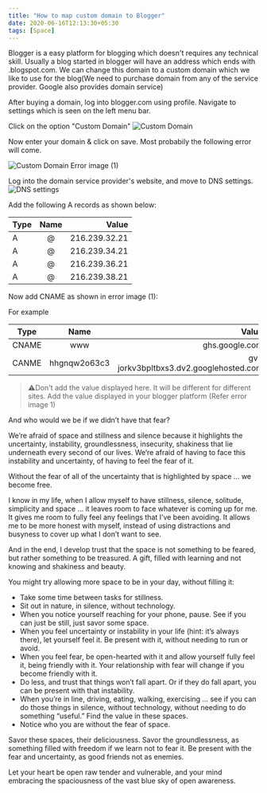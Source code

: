 ```yaml
---
title: "How to map custom domain to Blogger"
date: 2020-06-16T12:13:30+05:30
tags: [Space]
---
```


Blogger is a easy platform for blogging which doesn't requires any technical skill. Usually a blog started in blogger will have an address which ends with .blogspot.com. We can change this domain to a custom domain which we like to use for the blog(We need to purchase domain from any of the service provider. Google also provides domain service)

After buying a domain, log into blogger.com using profile. Navigate to settings which is seen on the left menu bar. 

Click on the option "Custom Domain"
![Custom Domain](/img/blogger_custom_domain.png)

Now enter your domain & click on save. Most probabily the following error will come.

![Custom Domain](/img/blogger_domain_mapping.png)
				Error image (1)

Log into the domain service provider's website, and move to DNS settings.
![DNS settings](/img/cname_blogger.png)

Add the following A records as shown below:


| Type	| Name  | Value 		 |
| ------|:-----:| --------------:|
| A     | @ 	|  216.239.32.21 |
| A     | @     |  216.239.34.21 |
| A     | @     |  216.239.36.21 |
| A     | @     |  216.239.38.21 |


Now add CNAME as shown in error image (1):

For example

| Type	| Name  		  | Value 		                            |
| ------|:---------------:| ---------------------------------------:|
| CNAME | www 			  |  ghs.google.com                         |
| CANME | hhgnqw2o63c3    |  gv-jorkv3bpltbxs3.dv2.googlehosted.com |

> :warning:Don't add the value displayed here. It will be different for different sites. Add the value displayed in your blogger platform (Refer error image 1)


And who would we be if we didn’t have that fear?

We’re afraid of space and stillness and silence because it highlights the uncertainty, instability, groundlessness, insecurity, shakiness that lie underneath every second of our lives. We’re afraid of having to face this instability and uncertainty, of having to feel the fear of it.

Without the fear of all of the uncertainty that is highlighted by space … we become free.

I know in my life, when I allow myself to have stillness, silence, solitude, simplicity and space … it leaves room to face whatever is coming up for me. It gives me room to fully feel any feelings that I’ve been avoiding. It allows me to be more honest with myself, instead of using distractions and busyness to cover up what I don’t want to see.

And in the end, I develop trust that the space is not something to be feared, but rather something to be treasured. A gift, filled with learning and not knowing and shakiness and beauty.

You might try allowing more space to be in your day, without filling it:

* Take some time between tasks for stillness.
* Sit out in nature, in silence, without technology.
* When you notice yourself reaching for your phone, pause. See if you can just be still, just savor some space.
* When you feel uncertainty or instability in your life (hint: it’s always there), let yourself feel it. Be present with it, without needing to run or avoid.
* When you feel fear, be open-hearted with it and allow yourself fully feel it, being friendly with it. Your relationship with fear will change if you become friendly with it.
* Do less, and trust that things won’t fall apart. Or if they do fall apart, you can be present with that instability.
* When you’re in line, driving, eating, walking, exercising … see if you can do those things in silence, without technology, without needing to do something “useful.” Find the value in these spaces.
* Notice who you are without the fear of space.

Savor these spaces, their deliciousness. Savor the groundlessness, as something filled with freedom if we learn not to fear it. Be present with the fear and uncertainty, as good friends not as enemies.

Let your heart be open raw tender and vulnerable, and your mind embracing the spaciousness of the vast blue sky of open awareness.
